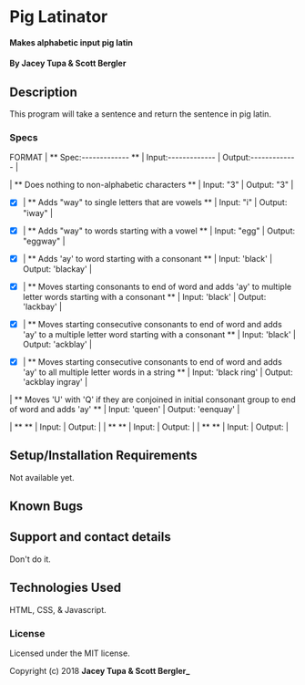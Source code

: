 # Pig Latinator

#### Makes alphabetic input pig latin

#### By Jacey Tupa & Scott Bergler

## Description

This program will take a sentence and return the sentence in pig latin.

### Specs
FORMAT
| ** Spec:------------- ** | Input:------------- | Output:------------- |

| ** Does nothing to non-alphabetic characters ** | Input: "3" | Output: "3" |

- [x]  | ** Adds "way" to single letters that are vowels ** | Input: "i" | Output: "iway" |

- [x] | ** Adds "way" to words starting with a vowel ** | Input: "egg" | Output: "eggway" |

- [x] | ** Adds 'ay' to word starting with a consonant ** | Input: 'black' | Output: 'blackay' |

- [x] | ** Moves starting consonants to end of word and adds 'ay' to multiple letter words starting with a consonant ** | Input: 'black' | Output: 'lackbay' |

- [x] | ** Moves starting consecutive consonants to end of word and adds 'ay' to a multiple letter word starting with a consonant ** | Input: 'black' | Output: 'ackblay' |

- [x] | ** Moves starting consecutive consonants to end of word and adds 'ay' to all multiple letter words in a string **
| Input: 'black ring' | Output: 'ackblay ingray' |

| ** Moves 'U' with 'Q' if they are conjoined in initial consonant group to end of word and adds 'ay' ** | Input: 'queen' | Output: 'eenquay' |

| **  ** | Input: | Output: |
| **  ** | Input: | Output: |
| **  ** | Input: | Output: |

## Setup/Installation Requirements
Not available yet.

## Known Bugs

## Support and contact details

Don't do it.

## Technologies Used

HTML, CSS, & Javascript.

### License

Licensed under the MIT license.

Copyright (c) 2018 **Jacey Tupa & Scott Bergler_**
